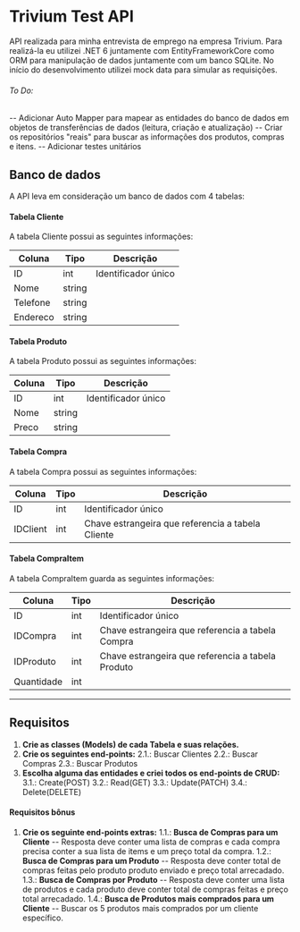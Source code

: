 # Trivium Test API
API realizada para minha entrevista de emprego na empresa Trivium.
Para realizá-la eu utilizei .NET 6 juntamente com EntityFrameworkCore como ORM
para manipulação de dados juntamente com um banco SQLite. No início do desenvolvimento
utilizei mock data para simular as requisições.

###### To Do:
-- Adicionar Auto Mapper para mapear as entidades do banco de dados 
em objetos de transferências de dados (leitura, criação e atualização)
-- Criar os repositórios "reais" para buscar as informações dos produtos, compras e itens.
-- Adicionar testes unitários

## Banco de dados
A API leva em consideração um banco de dados com 4 tabelas:

#### Tabela Cliente

A tabela Cliente possui as seguintes informações:

| Coluna | Tipo | Descrição |
| --- | --- | --- |
| ID | int | Identificador único |
| Nome | string | |
| Telefone | string | |
| Endereco | string | |

#### Tabela Produto

A tabela Produto possui as seguintes informações:

| Coluna | Tipo | Descrição |
| --- | --- | --- |
| ID | int | Identificador único |
| Nome | string | |
| Preco | string | |

#### Tabela Compra

A tabela Compra possui as seguintes informações:

| Coluna | Tipo | Descrição |
| --- | --- | --- |
| ID | int | Identificador único |
| IDClient | int | Chave estrangeira que referencia a tabela Cliente |

#### Tabela CompraItem

A tabela CompraItem guarda as seguintes informações:

| Coluna | Tipo | Descrição |
| --- | --- | --- |
| ID | int | Identificador único |
| IDCompra | int | Chave estrangeira que referencia a tabela Compra |
| IDProduto | int | Chave estrangeira que referencia a tabela Produto |
| Quantidade | int | |
---
## Requisitos

1. **Crie as classes (Models) de cada Tabela e suas relações.**
2. **Crie os seguintes end-points:**
2.1.: Buscar Clientes
2.2.: Buscar Compras
2.3.: Buscar Produtos
3. **Escolha alguma das entidades e criei todos os end-points de CRUD:**
3.1.: Create(POST)
3.2.: Read(GET)
3.3.: Update(PATCH)
3.4.: Delete(DELETE)

#### Requisitos bônus

1. **Crie os seguinte end-points extras:**
1.1.: **Busca de Compras para um Cliente**
-- Resposta deve conter uma lista de compras e cada compra precisa
conter a sua lista de items e um preço total da compra.
1.2.: **Busca de Compras para um Produto**
-- Resposta deve conter total de compras feitas pelo produto produto
enviado e preço total arrecadado.
1.3.: **Busca de Compras por Produto**
-- Resposta deve conter uma lista de produtos e cada produto deve
conter total de compras feitas e preço total arrecadado.
1.4.: **Busca de Produtos mais comprados para um Cliente**
-- Buscar os 5 produtos mais comprados por um cliente específico.



